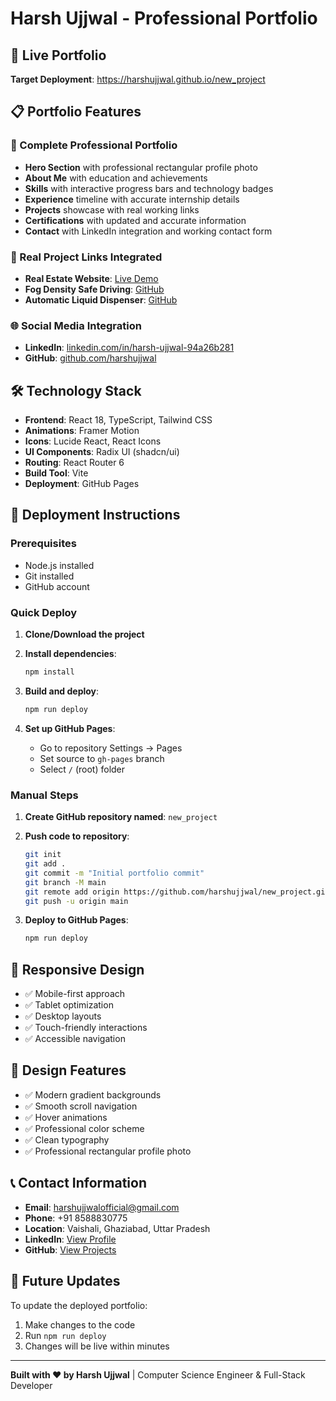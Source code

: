 # Harsh Ujjwal - Professional Portfolio

## 🚀 Live Portfolio

**Target Deployment**: https://harshujjwal.github.io/new_project

## 📋 Portfolio Features

### 🎯 Complete Professional Portfolio

- **Hero Section** with professional rectangular profile photo
- **About Me** with education and achievements
- **Skills** with interactive progress bars and technology badges
- **Experience** timeline with accurate internship details
- **Projects** showcase with real working links
- **Certifications** with updated and accurate information
- **Contact** with LinkedIn integration and working contact form

### 🔗 Real Project Links Integrated

- **Real Estate Website**: [Live Demo](https://harshujjwal.github.io/real-estate-website/)
- **Fog Density Safe Driving**: [GitHub](https://github.com/harshUjjwal/fog-density-based-safe-driving-system)
- **Automatic Liquid Dispenser**: [GitHub](https://github.com/harshUjjwal/Automatic-liquid-dispenser-with-notification-)

### 🌐 Social Media Integration

- **LinkedIn**: [linkedin.com/in/harsh-ujjwal-94a26b281](https://www.linkedin.com/in/harsh-ujjwal-94a26b281)
- **GitHub**: [github.com/harshujjwal](https://github.com/harshujjwal)

## 🛠️ Technology Stack

- **Frontend**: React 18, TypeScript, Tailwind CSS
- **Animations**: Framer Motion
- **Icons**: Lucide React, React Icons
- **UI Components**: Radix UI (shadcn/ui)
- **Routing**: React Router 6
- **Build Tool**: Vite
- **Deployment**: GitHub Pages

## 🚀 Deployment Instructions

### Prerequisites

- Node.js installed
- Git installed
- GitHub account

### Quick Deploy

1. **Clone/Download the project**
2. **Install dependencies**:

   ```bash
   npm install
   ```

3. **Build and deploy**:

   ```bash
   npm run deploy
   ```

4. **Set up GitHub Pages**:
   - Go to repository Settings → Pages
   - Set source to `gh-pages` branch
   - Select `/` (root) folder

### Manual Steps

1. **Create GitHub repository named**: `new_project`
2. **Push code to repository**:

   ```bash
   git init
   git add .
   git commit -m "Initial portfolio commit"
   git branch -M main
   git remote add origin https://github.com/harshujjwal/new_project.git
   git push -u origin main
   ```

3. **Deploy to GitHub Pages**:
   ```bash
   npm run deploy
   ```

## 📱 Responsive Design

- ✅ Mobile-first approach
- ✅ Tablet optimization
- ✅ Desktop layouts
- ✅ Touch-friendly interactions
- ✅ Accessible navigation

## 🎨 Design Features

- ✅ Modern gradient backgrounds
- ✅ Smooth scroll navigation
- ✅ Hover animations
- ✅ Professional color scheme
- ✅ Clean typography
- ✅ Professional rectangular profile photo

## 📞 Contact Information

- **Email**: harshujjwalofficial@gmail.com
- **Phone**: +91 8588830775
- **Location**: Vaishali, Ghaziabad, Uttar Pradesh
- **LinkedIn**: [View Profile](https://www.linkedin.com/in/harsh-ujjwal-94a26b281)
- **GitHub**: [View Projects](https://github.com/harshujjwal)

## 🔄 Future Updates

To update the deployed portfolio:

1. Make changes to the code
2. Run `npm run deploy`
3. Changes will be live within minutes

---

**Built with ❤️ by Harsh Ujjwal** | Computer Science Engineer & Full-Stack Developer
